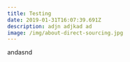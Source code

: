 ```yaml
---
title: Testing
date: 2019-01-31T16:07:39.691Z
description: adjn adjkad ad
image: /img/about-direct-sourcing.jpg
---
```

andasnd
